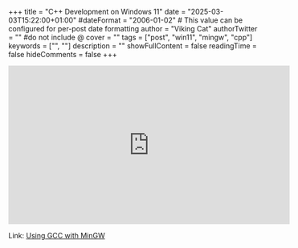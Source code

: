 +++
title = "C++ Development on Windows 11"
date = "2025-03-03T15:22:00+01:00"
#dateFormat = "2006-01-02" # This value can be configured for per-post date formatting
author = "Viking Cat"
authorTwitter = "" #do not include @
cover = ""
tags = ["post", "win11", "mingw", "cpp"]
keywords = ["", ""]
description = ""
showFullContent = false
readingTime = false
hideComments = false
+++

<iframe width="560" height="315" src="https://www.youtube.com/embed/oC69vlWofJQ?si=53tWSi_xdMFVMGIh" title="YouTube video player" frameborder="0" allow="accelerometer; autoplay; clipboard-write; encrypted-media; gyroscope; picture-in-picture; web-share" referrerpolicy="strict-origin-when-cross-origin" allowfullscreen></iframe>

Link: [Using GCC with MinGW](https://code.visualstudio.com/docs/cpp/config-mingw)




